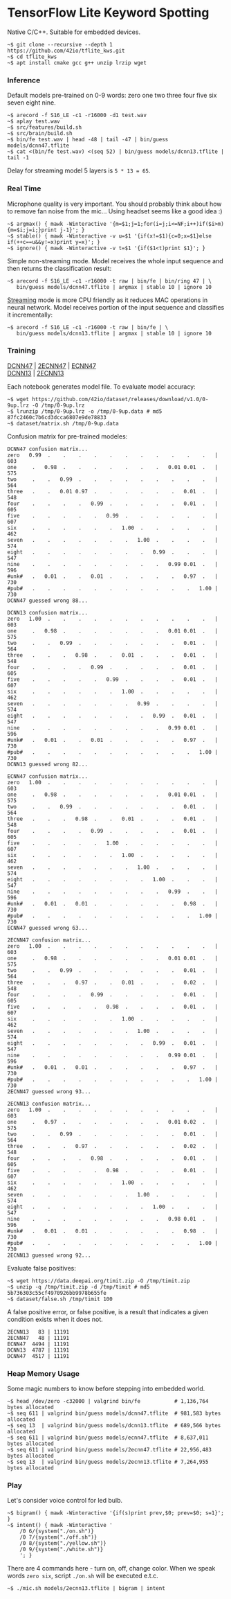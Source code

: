# TensorFlow Lite Keyword Spotting
Native C/C++. Suitable for embedded devices.

    ~$ git clone --recursive --depth 1 https://github.com/42io/tflite_kws.git
    ~$ cd tflite_kws
    ~$ apt install cmake gcc g++ unzip lrzip wget

### Inference
Default models pre-trained on 0-9 words: zero one two three four five six seven eight nine.

    ~$ arecord -f S16_LE -c1 -r16000 -d1 test.wav
    ~$ aplay test.wav
    ~$ src/features/build.sh
    ~$ src/brain/build.sh
    ~$ bin/fe test.wav | head -48 | tail -47 | bin/guess models/dcnn47.tflite
    ~$ cat <(bin/fe test.wav) <(seq 52) | bin/guess models/dcnn13.tflite | tail -1

Delay for streaming model 5 layers is `5 * 13 = 65`.

### Real Time
Microphone quality is very important. You should probably think about how to remove fan noise from the mic... Using headset seems like a good idea :)

    ~$ argmax() { mawk -Winteractive '{m=$1;j=1;for(i=j;i<=NF;i++)if($i>m){m=$i;j=i;}print j-1}'; }
    ~$ stable() { mawk -Winteractive -v u=$1 '{if(x!=$1){c=0;x=$1}else if(++c==u&&y!=x)print y=x}'; }
    ~$ ignore() { mawk -Winteractive -v t=$1 '{if($1<t)print $1}'; }

Simple non-streaming mode. Model receives the whole input sequence and then returns the classification result:

    ~$ arecord -f S16_LE -c1 -r16000 -t raw | bin/fe | bin/ring 47 | \
       bin/guess models/dcnn47.tflite | argmax | stable 10 | ignore 10

[Streaming](https://arxiv.org/abs/2005.06720) mode is more CPU friendly as it reduces MAC operations in neural
network. Model receives portion of the input sequence and classifies it incrementally:

    ~$ arecord -f S16_LE -c1 -r16000 -t raw | bin/fe | \
       bin/guess models/dcnn13.tflite | argmax | stable 10 | ignore 10

### Training
[DCNN47](jupyter/dcnn47.ipynb) | [2ECNN47](jupyter/2ecnn47_tpu.ipynb) | [ECNN47](jupyter/ecnn47.ipynb)\
[DCNN13](jupyter/dcnn13.ipynb) | [2ECNN13](jupyter/2ecnn13.ipynb)

Each notebook generates model file. To evaluate model accuracy:

    ~$ wget https://github.com/42io/dataset/releases/download/v1.0/0-9up.lrz -O /tmp/0-9up.lrz
    ~$ lrunzip /tmp/0-9up.lrz -o /tmp/0-9up.data # md5 87fc2460c7b6cd3dcca6807e9de78833
    ~$ dataset/matrix.sh /tmp/0-9up.data

Confusion matrix for pre-trained modeles:

    DCNN47 confusion matrix...
    zero   0.99  .    .    .    .    .    .    .    .    .    .    .   | 603
    one     .   0.98  .    .    .    .    .    .    .   0.01 0.01  .   | 575
    two     .    .   0.99  .    .    .    .    .    .    .    .    .   | 564
    three   .    .   0.01 0.97  .    .    .    .    .    .   0.01  .   | 548
    four    .    .    .    .   0.99  .    .    .    .    .   0.01  .   | 605
    five    .    .    .    .    .   0.99  .    .    .    .    .    .   | 607
    six     .    .    .    .    .    .   1.00  .    .    .    .    .   | 462
    seven   .    .    .    .    .    .    .   1.00  .    .    .    .   | 574
    eight   .    .    .    .    .    .    .    .   0.99  .    .    .   | 547
    nine    .    .    .    .    .    .    .    .    .   0.99 0.01  .   | 596
    #unk#   .   0.01  .    .   0.01  .    .    .    .    .   0.97  .   | 730
    #pub#   .    .    .    .    .    .    .    .    .    .    .   1.00 | 730
    DCNN47 guessed wrong 88...

    DCNN13 confusion matrix...
    zero   1.00  .    .    .    .    .    .    .    .    .    .    .   | 603
    one     .   0.98  .    .    .    .    .    .    .   0.01 0.01  .   | 575
    two     .    .   0.99  .    .    .    .    .    .    .   0.01  .   | 564
    three   .    .    .   0.98  .    .   0.01  .    .    .   0.01  .   | 548
    four    .    .    .    .   0.99  .    .    .    .    .   0.01  .   | 605
    five    .    .    .    .    .   0.99  .    .    .    .   0.01  .   | 607
    six     .    .    .    .    .    .   1.00  .    .    .    .    .   | 462
    seven   .    .    .    .    .    .    .   0.99  .    .    .    .   | 574
    eight   .    .    .    .    .    .    .    .   0.99  .   0.01  .   | 547
    nine    .    .    .    .    .    .    .    .    .   0.99 0.01  .   | 596
    #unk#   .   0.01  .    .   0.01  .    .    .    .    .   0.97  .   | 730
    #pub#   .    .    .    .    .    .    .    .    .    .    .   1.00 | 730
    DCNN13 guessed wrong 82...

    ECNN47 confusion matrix...
    zero   1.00  .    .    .    .    .    .    .    .    .    .    .   | 603
    one     .   0.98  .    .    .    .    .    .    .   0.01 0.01  .   | 575
    two     .    .   0.99  .    .    .    .    .    .    .   0.01  .   | 564
    three   .    .    .   0.98  .    .   0.01  .    .    .   0.01  .   | 548
    four    .    .    .    .   0.99  .    .    .    .    .   0.01  .   | 605
    five    .    .    .    .    .   1.00  .    .    .    .    .    .   | 607
    six     .    .    .    .    .    .   1.00  .    .    .    .    .   | 462
    seven   .    .    .    .    .    .    .   1.00  .    .    .    .   | 574
    eight   .    .    .    .    .    .    .    .   1.00  .    .    .   | 547
    nine    .    .    .    .    .    .    .    .    .   0.99  .    .   | 596
    #unk#   .   0.01  .   0.01  .    .    .    .    .    .   0.98  .   | 730
    #pub#   .    .    .    .    .    .    .    .    .    .    .   1.00 | 730
    ECNN47 guessed wrong 63...

    2ECNN47 confusion matrix...
    zero   1.00  .    .    .    .    .    .    .    .    .    .    .   | 603
    one     .   0.98  .    .    .    .    .    .    .   0.01 0.01  .   | 575
    two     .    .   0.99  .    .    .    .    .    .    .   0.01  .   | 564
    three   .    .    .   0.97  .    .   0.01  .    .    .   0.02  .   | 548
    four    .    .    .    .   0.99  .    .    .    .    .   0.01  .   | 605
    five    .    .    .    .    .   0.98  .    .    .    .   0.01  .   | 607
    six     .    .    .    .    .    .   1.00  .    .    .    .    .   | 462
    seven   .    .    .    .    .    .    .   1.00  .    .    .    .   | 574
    eight   .    .    .    .    .    .    .    .   0.99  .   0.01  .   | 547
    nine    .    .    .    .    .    .    .    .    .   0.99 0.01  .   | 596
    #unk#   .   0.01  .   0.01  .    .    .    .    .    .   0.97  .   | 730
    #pub#   .    .    .    .    .    .    .    .    .    .    .   1.00 | 730
    2ECNN47 guessed wrong 93...

    2ECNN13 confusion matrix...
    zero   1.00  .    .    .    .    .    .    .    .    .    .    .   | 603
    one     .   0.97  .    .    .    .    .    .    .   0.01 0.02  .   | 575
    two     .    .   0.99  .    .    .    .    .    .    .   0.01  .   | 564
    three   .    .    .   0.97  .    .    .    .    .    .   0.02  .   | 548
    four    .    .    .    .   0.98  .    .    .    .    .   0.01  .   | 605
    five    .    .    .    .    .   0.98  .    .    .    .   0.01  .   | 607
    six     .    .    .    .    .    .   1.00  .    .    .    .    .   | 462
    seven   .    .    .    .    .    .    .   1.00  .    .    .    .   | 574
    eight   .    .    .    .    .    .    .    .   1.00  .    .    .   | 547
    nine    .    .    .    .    .    .    .    .    .   0.98 0.01  .   | 596
    #unk#   .   0.01  .   0.01  .    .    .    .    .    .   0.98  .   | 730
    #pub#   .    .    .    .    .    .    .    .    .    .    .   1.00 | 730
    2ECNN13 guessed wrong 92...

Evaluate false positives:

    ~$ wget https://data.deepai.org/timit.zip -O /tmp/timit.zip
    ~$ unzip -q /tmp/timit.zip -d /tmp/timit # md5 5b736303c55cf4970926bb9978b655fe
    ~$ dataset/false.sh /tmp/timit 100

A false positive error, or false positive, is a result that indicates a given condition exists when it does not.

    2ECNN13   83 | 11191
    2ECNN47   48 | 11191
    ECNN47  4494 | 11191
    DCNN13  4787 | 11191
    DCNN47  4517 | 11191

### Heap Memory Usage
Some magic numbers to know before stepping into embedded world.

    ~$ head /dev/zero -c32000 | valgrind bin/fe           # 1,136,764 bytes allocated
    ~$ seq 611 | valgrind bin/guess models/dcnn47.tflite  # 981,583 bytes allocated
    ~$ seq 13  | valgrind bin/guess models/dcnn13.tflite  # 689,566 bytes allocated
    ~$ seq 611 | valgrind bin/guess models/ecnn47.tflite  # 8,637,011 bytes allocated
    ~$ seq 611 | valgrind bin/guess models/2ecnn47.tflite # 22,956,483 bytes allocated
    ~$ seq 13  | valgrind bin/guess models/2ecnn13.tflite # 7,264,955 bytes allocated

### Play
Let's consider voice control for led bulb.

    ~$ bigram() { mawk -Winteractive '{if(s)print prev,$0; prev=$0; s=1}'; }
    ~$ intent() { mawk -Winteractive '
        /0 6/{system("./on.sh")}
        /0 7/{system("./off.sh")}
        /0 8/{system("./yellow.sh")}
        /0 9/{system("./white.sh")}
        '; }

There are 4 commands here - turn on, off, change color. When we speak words `zero six`, script `./on.sh` will be executed e.t.c.

    ~$ ./mic.sh models/2ecnn13.tflite | bigram | intent